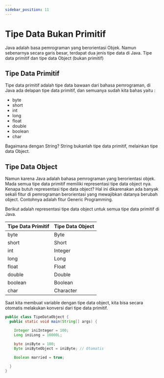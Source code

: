 ```yaml
---
sidebar_position: 11
---
```


# Tipe Data Bukan Primitif

Java adalah basa pemrograman yang berorientasi Objek. Namun sebenarnya secara garis besar, terdapat dua jenis tipe data
di Java. Tipe data primitif dan tipe data Object (bukan primitif)

## Tipe Data Primitif

Tipe data primitif adalah tipe data bawaan dari bahasa pemrograman, di Java ada delapan tipe data primitif, dan semuanya
sudah kita bahas yaitu :

- byte
- short
- int
- long
- float
- double
- boolean
- char

Bagaimana dengan String? String bukanlah tipe data primitif, melainkan tipe data Object.

## Tipe Data Object

Namun karena Java adalah bahasa pemrograman yang berorientasi objek. Mada semua tipe data primitif memiliki representasi
tipe data object nya. Kenapa butuh representasi tipe data object? Hal ini dikarenakan ada banyak sekali fitur di
pemrograman berorientasi yang mewajibkan datanya berubah object. Contohnya adalah fitur Generic Programming.

Berikut adalah representasi tipe data object untuk semua tipe data primitif di Java.

| Tipe Data Primitif | Tipe Data Object |
|--------------------|------------------|
| byte               | Byte             |
| short              | Short            |
| int                | Integer          |
| long               | Long             |
| float              | Float            |
| double             | Double           |
| boolean            | Boolean          |
| char               | Character        |

Saat kita membuat variable dengan tipe data object, kita bisa secara otomatis melakukan konversi dari tipe data
primitif.

```java title="TipeDataObject.java"
public class TipeDataObject {
  public static void main(String[] args) {

    Integer iniInteger = 100; 
    Long iniLong = 10000L;

    byte iniByte = 100;
    Byte iniByteObject = iniByte; // Otomatis
    
    Boolean married = true;

  }
}
```
